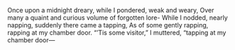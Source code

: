 Once upon a midnight dreary, while I pondered, weak and weary,
Over many a quaint and curious volume of forgotten lore-
While I nodded, nearly napping, suddenly there came a tapping,
As of some gently rapping, rapping at my chamber door.
“’Tis some visitor,” I muttered, “tapping at my chamber door—
